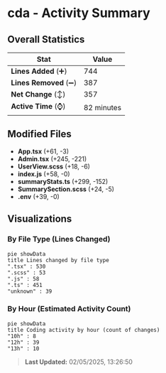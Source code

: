 # cda - Activity Summary 

## Overall Statistics

| Stat                   | Value                                                             |
| ---------------------- | ----------------------------------------------------------------- |
| **Lines Added** (➕)   | 744                                          |
| **Lines Removed** (➖) | 387                                        |
| **Net Change** (↕)    | 357                |
| **Active Time** (⌚)   | 82 minutes |


## Modified Files
- **App.tsx** (+61, -3)
- **Admin.tsx** (+245, -221)
- **UserView.scss** (+18, -6)
- **index.js** (+58, -0)
- **summaryStats.ts** (+299, -152)
- **SummarySection.scss** (+24, -5)
- **.env** (+39, -0)

## Visualizations

### By File Type (Lines Changed)

```mermaid
pie showData
title Lines changed by file type
".tsx" : 530
".scss" : 53
".js" : 58
".ts" : 451
"unknown" : 39
```

### By Hour (Estimated Activity Count)

```mermaid
pie showData
title Coding activity by hour (count of changes)
"10h" : 8
"12h" : 39
"13h" : 10
```


> **Last Updated:** 02/05/2025, 13:26:50